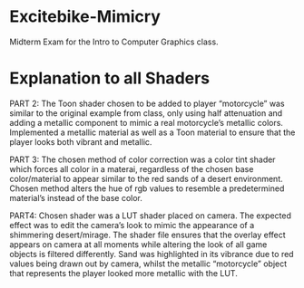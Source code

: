 # Excitebike-Mimicry
Midterm Exam for the Intro to Computer Graphics class.

# Explanation to all Shaders
PART 2:
The Toon shader chosen to be added to player “motorcycle” was similar to the original example from class, only using half attenuation and adding a metallic component to mimic a real motorcycle’s metallic colors. Implemented a metallic material as well as a Toon material to ensure that the player looks both vibrant and metallic.

PART 3:
The chosen method of color correction was a color tint shader which forces all color in a materai, regardless of the chosen base color/material to appear similar to the red sands of a desert environment. Chosen method alters the hue of rgb values to resemble a predetermined material’s instead of the base color.

PART4:
Chosen shader was a LUT shader placed on camera. The expected effect was to edit the camera’s look to mimic the appearance of a shimmering desert/mirage. The shader file ensures that the overlay effect appears on camera at all moments while altering the look of all game objects is filtered differently. Sand was highlighted in its vibrance due to red values being drawn out by camera, whilst the metallic “motorcycle” object that represents the player looked more metallic with the LUT.
